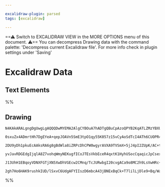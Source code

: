 ```yaml
---

excalidraw-plugin: parsed
tags: [excalidraw]

---
```

==⚠  Switch to EXCALIDRAW VIEW in the MORE OPTIONS menu of this document. ⚠== You can decompress Drawing data with the command palette: 'Decompress current Excalidraw file'. For more info check in plugin settings under 'Saving'


# Excalidraw Data
## Text Elements
%%
## Drawing
```compressed-json
N4KAkARALgngDgUwgLgAQQQDwMYEMA2AlgCYBOuA7hADTgQBuCpAzoQPYB2KqATLZMzYBXUtiRoIACyhQ4zZAHoFAc0JRJQgEYA6bGwC2CgF7N6hbEcK4OCtptbErHALRY8RMpWdx8Q1TdIEfARcZgRmBShcZQUebQAWbQBmGjoghH0EDihmbgBtcDBQMBKIEm4IADYAdmwAfQBRTWwAQQBxeIBFTAAGSoANNoAJeKMAEQbUkshYRArA7CiOZWCp

0sxuZx4ADmrtHh7DgEYeA+qepJOAVn5SmE3tpO1qy55K057z15vCyAoSdTcI4ATh6CUOPR48XiR3ifR4P2mUgQhGU0m42zBmIhSR6VyO1Su1W2R1ukGsK3EqB6ZIgzCgpDYAGsEABhNj4NikCoAYiOCH5/LWkE0uGwTOUjKEHGI7M53IkDOszDguEC2WFEAAZoR8PgAMqwVYSQQeTX0xksgDqAMk3D4vzpDOZCENMGN6FN5VpUrRHHCuTQpMdbFV

2DU9yDh1pkuEcAAksRA6g8gBdWla8iZRPcDhCPW0wgyrAVXA9TVSmX+5jJ4pI2ZUpK/AC+tLCCGI9uuSUJNSStMYLHYXDQlX7jsHrE4ADlOGIgbtgcDKvFqsDg0jCMwxukoB3uAyhAhaZphDKGsFMtlk3mC46hHBiLg952g9U3rDdtVCfjaUQOEyub5vgf5sOK+5oFqBBhIUzbgOmdC4HAcCGs+VJ1tAkgZFSEBEGiUBrAwhAIBQABCYoSpWsocl

yvJavRDGEdgIjqlA8Z7vohqWmyNEKugfICoJTEsVkbEceR4qxtK1HyhUSocCqaqicJpCsexGQAGK6gaRo4V6na3BAzGqaJ6mcc61q2vahnGWpHFcS6boenSHLeoURkidkZkAErCH6AZAjZnliRkADyYYRkC0bubZpkcRpnBQBpuD6LqkaoIikCxV58WJfqhBGFSBxBSZOUZAAKlgUAtHhI7oMEWoESVdkZKhpDVapbAUFhuCvqgt4gTFwVmQ0Mot

J13UhH1EBqoyVDNXFGTjXN5XwDhVGEcw2CMnq/TcJURwbgI20cvgACa9o8MC2h9LsVwHRc+L3Q6pRGGwBjcHWkD0AQR5ArBC1lfovnSdWyYQBthmSiQ+WFfaNLudDxCGggcDcJlEBIwAsmwxAIKNuCaMEfVQfgYRQ6QJByrRaBfRApEctNPKssCLMs5q3kIMo+ZqryDQTALEAA0NpVQA5LLhVAw43sBhmZilCCc8WlPLJ9jpZITxMHqQR60tgRBo

2gh7Ho6HAK9rushkIUD/lSxvC6UdgAFYIIszD6mbcA43jBNExBqCk+T7lilLjDle9+Bq/Wa0VGEwSLMOmrMfSBirXMaADaB4Ek9BJtIvgoTVQnYcR0BeqweArZ0DqwS1nBzZAA==
```
%%